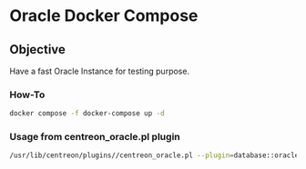 # Oracle Docker Compose

## Objective

Have a fast Oracle Instance for testing purpose.

### How-To

```bash
docker compose -f docker-compose up -d
```

### Usage from centreon_oracle.pl plugin

```bash
/usr/lib/centreon/plugins//centreon_oracle.pl --plugin=database::oracle::plugin --hostname='$HOSTNAME' --port='1521' --servicename='FREEPDB1' --username='system' --password='hibernate_orm_test'  --mode='connection-time' --warning='1000' --critical='5000'
```
